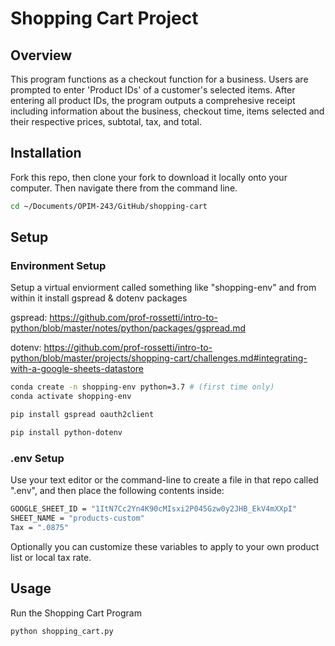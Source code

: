 # Shopping Cart Project

## Overview

This program functions as a checkout function for a business.  Users are prompted to enter 'Product IDs' of a customer's selected items.  After entering all product IDs, the program outputs a comprehesive receipt including information about the business, checkout time, items selected and their respective prices, subtotal, tax, and total.

## Installation

Fork this repo, then clone your fork to download it locally onto your computer.  Then navigate there from the command line.

```sh
cd ~/Documents/OPIM-243/GitHub/shopping-cart
```
## Setup

### Environment Setup

Setup a virtual enviorment called something like "shopping-env" and from within it install gspread & dotenv packages

gspread:  https://github.com/prof-rossetti/intro-to-python/blob/master/notes/python/packages/gspread.md

dotenv:  https://github.com/prof-rossetti/intro-to-python/blob/master/projects/shopping-cart/challenges.md#integrating-with-a-google-sheets-datastore

```sh
conda create -n shopping-env python=3.7 # (first time only)
conda activate shopping-env

pip install gspread oauth2client

pip install python-dotenv
```
### .env Setup

Use your text editor or the command-line to create a file in that repo called ".env", and then place the following contents inside:

```sh
GOOGLE_SHEET_ID = "1ItN7Cc2Yn4K90cMIsxi2P045Gzw0y2JHB_EkV4mXXpI"
SHEET_NAME = "products-custom"
Tax = ".0875"
```
Optionally you can customize these variables to apply to your own product list or local tax rate.

## Usage

Run the Shopping Cart Program

```sh
python shopping_cart.py
```
